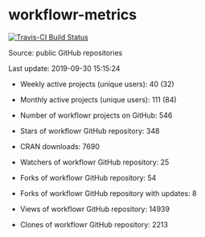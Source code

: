 
<!-- README.md is generated from README.Rmd. Please edit that file -->
workflowr-metrics
=================

[![Travis-CI Build Status](https://travis-ci.org/workflowr/workflowr-metrics.svg?branch=master)](https://travis-ci.org/workflowr/workflowr-metrics)

Source: public GitHub repositories

Last update: 2019-09-30 15:15:24

-   Weekly active projects (unique users): 40 (32)

-   Monthly active projects (unique users): 111 (84)

-   Number of workflowr projects on GitHub: 546

-   Stars of workflowr GitHub repository: 348

-   CRAN downloads: 7690

-   Watchers of workflowr GitHub repository: 25

-   Forks of workflowr GitHub repository: 54

-   Forks of workflowr GitHub repository with updates: 8

-   Views of workflowr GitHub repository: 14939

-   Clones of workflowr GitHub repository: 2213

